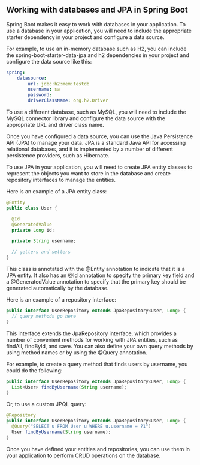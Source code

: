 ## Working with databases and JPA in Spring Boot

Spring Boot makes it easy to work with databases in your application. To use a database in your application, you will need to include the appropriate starter dependency in your project and configure a data source.

For example, to use an in-memory database such as H2, you can include the spring-boot-starter-data-jpa and h2 dependencies in your project and configure the data source like this:

```yaml
spring:
    datasource:
        url: jdbc:h2:mem:testdb
        username: sa
        password:
        driverClassName: org.h2.Driver
```

To use a different database, such as MySQL, you will need to include the MySQL connector library and configure the data source with the appropriate URL and driver class name.

Once you have configured a data source, you can use the Java Persistence API (JPA) to manage your data. JPA is a standard Java API for accessing relational databases, and it is implemented by a number of different persistence providers, such as Hibernate.

To use JPA in your application, you will need to create JPA entity classes to represent the objects you want to store in the database and create repository interfaces to manage the entities.

Here is an example of a JPA entity class:

```java
@Entity
public class User {

  @Id
  @GeneratedValue
  private Long id;

  private String username;

  // getters and setters
}
```

This class is annotated with the @Entity annotation to indicate that it is a JPA entity. It also has an @Id annotation to specify the primary key field and a @GeneratedValue annotation to specify that the primary key should be generated automatically by the database.

Here is an example of a repository interface:

```java
public interface UserRepository extends JpaRepository<User, Long> {
  // query methods go here
}
```

This interface extends the JpaRepository interface, which provides a number of convenient methods for working with JPA entities, such as findAll, findById, and save. You can also define your own query methods by using method names or by using the @Query annotation.

For example, to create a query method that finds users by username, you could do the following:

```java
public interface UserRepository extends JpaRepository<User, Long> {
  List<User> findByUsername(String username);
}
```

Or, to use a custom JPQL query:

```java
@Repository
public interface UserRepository extends JpaRepository<User, Long> {
  @Query("SELECT u FROM User u WHERE u.username = ?1")
  User findByUsername(String username);
}
```

Once you have defined your entities and repositories, you can use them in your application to perform CRUD operations on the database.

